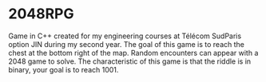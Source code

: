 # 2048RPG
Game in C++ created for my engineering courses at Télécom SudParis option JIN during my second year.
The goal of this game is to reach the chest at the bottom right of the map. Random encounters can appear with a 2048 game to solve.
The characteristic of this game is that the riddle is in binary, your goal is to reach 1001.

